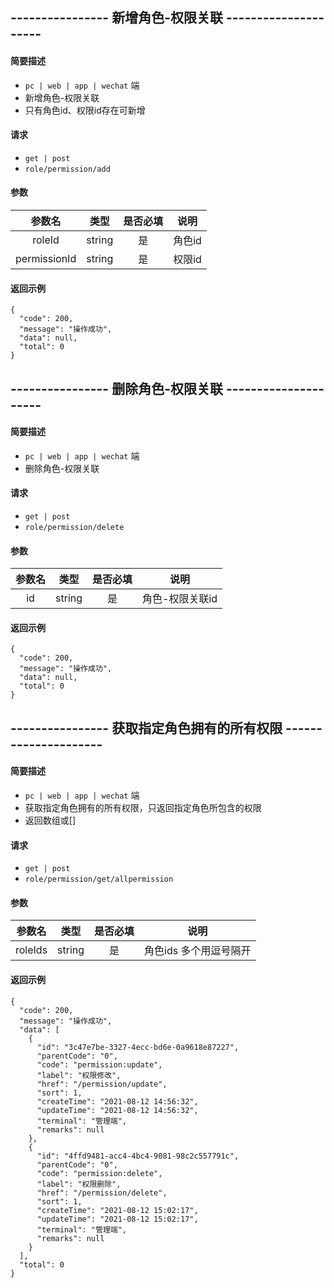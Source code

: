 
## ---------------- 新增角色-权限关联 ---------------------

#### 简要描述

- `pc | web | app | wechat` 端
- 新增角色-权限关联
- 只有角色id、权限id存在可新增

#### 请求

- `get | post` 
- `role/permission/add`

#### 参数

| 参数名 | 类型 | 是否必填 | 说明 |
|:---:|:---:|:---:|:---:|
| roleId | string | 是 | 角色id |
| permissionId | string | 是 | 权限id |

#### 返回示例

```
{
  "code": 200,
  "message": "操作成功",
  "data": null,
  "total": 0
}
```

## ---------------- 删除角色-权限关联 ---------------------

#### 简要描述

- `pc | web | app | wechat` 端
- 删除角色-权限关联

#### 请求

- `get | post` 
- `role/permission/delete`

#### 参数

| 参数名 | 类型 | 是否必填 | 说明 |
|:---:|:---:|:---:|:---:|
| id | string | 是 | 角色-权限关联id |

#### 返回示例

```
{
  "code": 200,
  "message": "操作成功",
  "data": null,
  "total": 0
}
```

## ---------------- 获取指定角色拥有的所有权限 ---------------------

#### 简要描述

- `pc | web | app | wechat` 端
- 获取指定角色拥有的所有权限，只返回指定角色所包含的权限
- 返回数组或[]

#### 请求

- `get | post` 
- `role/permission/get/allpermission`

#### 参数

| 参数名 | 类型 | 是否必填 | 说明 |
|:---:|:---:|:---:|:---:|
| roleIds | string | 是 | 角色ids 多个用逗号隔开 |

#### 返回示例

```
{
  "code": 200,
  "message": "操作成功",
  "data": [
    {
      "id": "3c47e7be-3327-4ecc-bd6e-0a9618e87227",
      "parentCode": "0",
      "code": "permission:update",
      "label": "权限修改",
      "href": "/permission/update",
      "sort": 1,
      "createTime": "2021-08-12 14:56:32",
      "updateTime": "2021-08-12 14:56:32",
      "terminal": "管理端",
      "remarks": null
    },
    {
      "id": "4ffd9481-acc4-4bc4-9081-98c2c557791c",
      "parentCode": "0",
      "code": "permission:delete",
      "label": "权限删除",
      "href": "/permission/delete",
      "sort": 1,
      "createTime": "2021-08-12 15:02:17",
      "updateTime": "2021-08-12 15:02:17",
      "terminal": "管理端",
      "remarks": null
    }
  ],
  "total": 0
}
```
